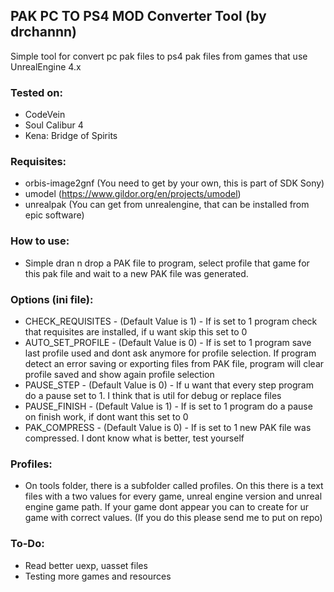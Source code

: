 ## PAK PC TO PS4 MOD Converter Tool (by drchannn) #

Simple tool for convert pc pak files to ps4 pak files from games that use UnrealEngine 4.x

### Tested on: ###
- CodeVein
- Soul Calibur 4
- Kena: Bridge of Spirits


### Requisites: ###
- orbis-image2gnf (You need to get by your own, this is part of SDK Sony)
- umodel (https://www.gildor.org/en/projects/umodel)
- unrealpak (You can get from unrealengine, that can be installed from epic software)

### How to use: ###
- Simple dran n drop a PAK file to program, select profile that game for this pak file and wait to a new PAK file was generated.

### Options (ini file): ###
- CHECK_REQUISITES - (Default Value is 1) - If is set to 1 program check that requisites are installed, if u want skip this set to 0
- AUTO_SET_PROFILE - (Default Value is 0) - If is set to 1 program save last profile used and dont ask anymore for profile selection. If program detect an error saving or exporting files from PAK file, program will clear profile saved and show again profile selection
- PAUSE_STEP - (Default Value is 0) - If u want that every step program do a pause set to 1. I think that is util for debug or replace files
- PAUSE_FINISH - (Default Value is 1) - If is set to 1 program do a pause on finish work, if dont want this set to 0
- PAK_COMPRESS - (Default Value is 0) - If is set to 1 new PAK file was compressed. I dont know what is better, test yourself

### Profiles: ###
- On tools folder, there is a subfolder called profiles. On this there is a text files with a two values for every game, unreal engine version and unreal engine game path. If your game dont appear you can to create for ur game with correct values. (If you do this please send me to put on repo)

### To-Do: ###
- Read better uexp, uasset files
- Testing more games and resources
